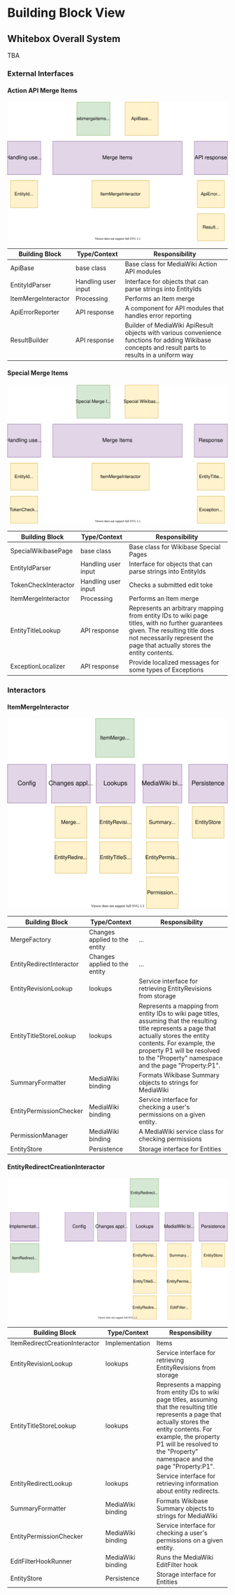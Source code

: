 # Building Block View

## Whitebox Overall System

TBA

### External Interfaces

#### Action API Merge Items

![Alt Text](./diagrams/05-api-wbmergeitems.drawio.svg)

|  Building Block | Type/Context  | Responsibility   |
| ------------ | ------------ | ------------ |
| ApiBase   |  base class | Base class for MediaWiki Action API modules  |
| EntityIdParser | Handling user input | Interface for objects that can parse strings into EntityIds  |
| ItemMergeInteractor | Processing | Performs an Item merge  |
| ApiErrorReporter  | API response | A component for API modules that handles error reporting  |
| ResultBuilder  | API response | Builder of MediaWiki ApiResult objects with various convenience functions for adding Wikibase concepts and result parts to results in a uniform way |

#### Special Merge Items

![Alt Text](./diagrams/05-special-mergeitems.drawio.svg)

|  Building Block | Type/Context  | Responsibility   |
| ------------ | ------------ | ------------ |
| SpecialWikibasePage   |  base class | Base class for Wikibase Special Pages  |
| EntityIdParser | Handling user input | Interface for objects that can parse strings into EntityIds  |
| TokenCheckInteractor | Handling user input | Checks a submitted edit toke  |
| ItemMergeInteractor | Processing | Performs an Item merge  |
| EntityTitleLookup  | API response | Represents an arbitrary mapping from entity IDs to wiki page titles, with no further guarantees given. The resulting title does not necessarily represent the page that actually stores the entity contents.  |
| ExceptionLocalizer  | API response | Provide localized messages for some types of Exceptions |

### Interactors

#### ItemMergeInteractor

![Alt Text](./diagrams/05-interactor-itemmerge.drawio.svg)

|  Building Block | Type/Context  | Responsibility   |
| ------------ | ------------ | ------------ |
| MergeFactory   | Changes applied to the entity | ...  |
| EntityRedirectInteractor   | Changes applied to the entity | ...  |
| EntityRevisionLookup | lookups | Service interface for retrieving EntityRevisions from storage |
| EntityTitleStoreLookup  | lookups | Represents a mapping from entity IDs to wiki page titles, assuming that the resulting title represents a page that actually stores the entity contents. For example, the property P1 will be resolved to the "Property" namespace and the page "Property:P1".  |
| SummaryFormatter   | MediaWiki binding | Formats Wikibase Summary objects to strings for MediaWiki |
| EntityPermissionChecker  | MediaWiki binding | Service interface for checking a user's permissions on a given entity.  |
| PermissionManager   | MediaWiki binding | A MediaWiki service class for checking permissions |
| EntityStore   | Persistence | Storage interface for Entities |

#### EntityRedirectCreationInteractor

![Alt Text](./diagrams/05-interactor-entityredirect.drawio.svg)

|  Building Block | Type/Context  | Responsibility   |
| ------------ | ------------ | ------------ |
| ItemRedirectCreationInteractor   | Implementation | Items |
| EntityRevisionLookup | lookups | Service interface for retrieving EntityRevisions from storage |
| EntityTitleStoreLookup  | lookups | Represents a mapping from entity IDs to wiki page titles, assuming that the resulting title represents a page that actually stores the entity contents. For example, the property P1 will be resolved to the "Property" namespace and the page "Property:P1".  |
| EntityRedirectLookup  | lookups | Service interface for retrieving information about entity redirects. |
| SummaryFormatter   | MediaWiki binding | Formats Wikibase Summary objects to strings for MediaWiki |
| EntityPermissionChecker  | MediaWiki binding | Service interface for checking a user's permissions on a given entity.  |
| EditFilterHookRunner   | MediaWiki binding | Runs the MediaWiki EditFilter hook |
| EntityStore   | Persistence | Storage interface for Entities |
